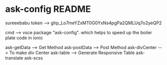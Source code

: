 # ask-config README

sureeebabu token --> 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

cmd --> vsce package
"ask-config". which helps to speed up the boiler plate code in ionic 

ask-getData    --> Get Method
ask-postData   --> Post Method
ask-divCenter  --> To make div Center
ask-table      --> Generate Responsive Table
ask-translate
ask-scss
